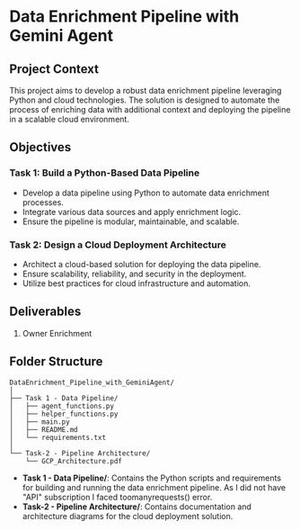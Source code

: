 # Data Enrichment Pipeline with Gemini Agent

## Project Context
This project aims to develop a robust data enrichment pipeline leveraging Python and cloud technologies. The solution is designed to automate the process of enriching data with additional context and deploying the pipeline in a scalable cloud environment.

## Objectives

### Task 1: Build a Python-Based Data Pipeline
- Develop a data pipeline using Python to automate data enrichment processes.
- Integrate various data sources and apply enrichment logic.
- Ensure the pipeline is modular, maintainable, and scalable.

### Task 2: Design a Cloud Deployment Architecture
- Architect a cloud-based solution for deploying the data pipeline.
- Ensure scalability, reliability, and security in the deployment.
- Utilize best practices for cloud infrastructure and automation.

## Deliverables
1. Owner Enrichment

## Folder Structure

```
DataEnrichment_Pipeline_with_GeminiAgent/
│
├── Task 1 - Data Pipeline/
│   ├── agent_functions.py
│   ├── helper_functions.py
│   ├── main.py
│   ├── README.md
│   └── requirements.txt
│
└── Task-2 - Pipeline Architecture/
    └── GCP_Architecture.pdf
```

- **Task 1 - Data Pipeline/**: Contains the Python scripts and requirements for building and running the data enrichment pipeline. As I did not have "API" subscription I faced toomanyrequests() error. 
- **Task-2 - Pipeline Architecture/**: Contains documentation and architecture diagrams for the cloud deployment solution.
